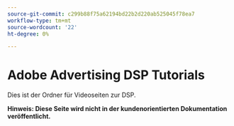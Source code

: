 ```yaml
---
source-git-commit: c299b88f75a62194bd22b2d220ab525045f78ea7
workflow-type: tm+mt
source-wordcount: '22'
ht-degree: 0%

---
```

# Adobe Advertising DSP Tutorials

Dies ist der Ordner für Videoseiten zur DSP.

**Hinweis: Diese Seite wird nicht in der kundenorientierten Dokumentation veröffentlicht.**
